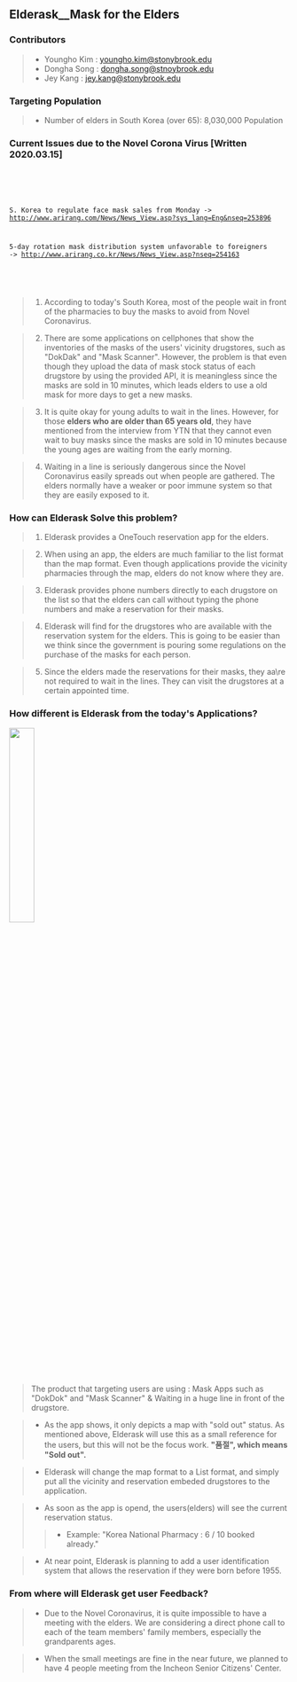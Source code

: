## Elderask__Mask for the Elders

### Contributors
 > - Youngho Kim : youngho.kim@stonybrook.edu
 > - Dongha Song : dongha.song@stnoybrook.edu
 > - Jey Kang    : jey.kang@stonybrook.edu


### Targeting Population
 > * Number of elders in South Korea (over 65): 8,030,000 Population

 ### Current Issues due to the Novel Corona Virus [Written 2020.03.15]
 <code>
 <pre>
 
  S. Korea to regulate face mask sales from Monday
  -> http://www.arirang.com/News/News_View.asp?sys_lang=Eng&nseq=253896
  
  5-day rotation mask distribution system unfavorable to foreigners
  -> http://www.arirang.co.kr/News/News_View.asp?nseq=254163
 
 </code>
 </pre>
 
 >  1. According to today's South Korea, most of the people wait in front of the pharmacies to buy the masks to avoid from Novel Coronavirus. 

 >  2. There are some applications on cellphones that show the inventories of the masks of the users' vicinity drugstores, such as "DokDak" and "Mask Scanner". However, the problem is that even though they upload the data of mask stock status of each drugstore by using the provided API, it is meaningless since the masks are sold in 10 minutes, which leads elders to use a old mask for more days to get a new masks.

 >  3. It is quite okay for young adults to wait in the lines. However, for those **elders who are older than 65 years old**, they have mentioned from the interview from YTN that they cannot even wait to buy masks since the masks are sold in 10 minutes because the young ages are waiting from the early morning.
 
 >  4. Waiting in a line is seriously dangerous since the Novel Coronavirus easily spreads out when people are gathered. The elders normally have a weaker or poor immune system so that they are easily exposed to it. 
 
### How can Elderask Solve this problem?
 >  1. Elderask provides a OneTouch reservation app for the elders.
 
 >  2. When using an app, the elders are much familiar to the list format than the map format. Even though applications provide the vicinity pharmacies through the map, elders do not know where they are.
 
 >  3. Elderask provides phone numbers directly to each drugstore on the list so that the elders can call without typing the phone numbers and make a reservation for their masks.
 
 >  4. Elderask will find for the drugstores who are available with the reservation system for the elders. This is going to be easier than we think since the government is pouring some regulations on the purchase of the masks for each person.
 
 >  5. Since the elders made the reservations for their masks, they aa\re not required to wait in the lines. They can visit the drugstores at a certain appointed time.
 
### How different is Elderask from the today's Applications?
<img src="https://user-images.githubusercontent.com/44015667/76699504-53f5f180-66f1-11ea-97cb-d402b19c8e9c.png" width="30%">
 
 > The product that targeting users are using : Mask Apps such as "DokDok" and "Mask Scanner" & Waiting in a huge line in front of the drugstore.  
 
 > - As the app shows, it only depicts a map with "sold out" status. As mentioned above, Elderask will use this as a small reference for the users, but this will not be the focus work. **"품절", which means "Sold out".**

 > - Elderask will change the map format to a List format, and simply put all the vicinity and reservation embeded drugstores to the application. 
 
 > - As soon as the app is opend, the users(elders) will see the current reservation status.
 > > - Example: "Korea National Pharmacy : 6 / 10 booked already."
 
 > - At near point, Elderask is planning to add a user identification system that allows the reservation if they were born before 1955.
 
### From where will Elderask get user Feedback?

 > - Due to the Novel Coronavirus, it is quite impossible to have a meeting with the elders. We are considering a direct phone call to each of the team members' family members, especially the grandparents ages. 
 
 > - When the small meetings are fine in the near future, we planned to have 4 people meeting from the Incheon Senior Citizens' Center.
 
